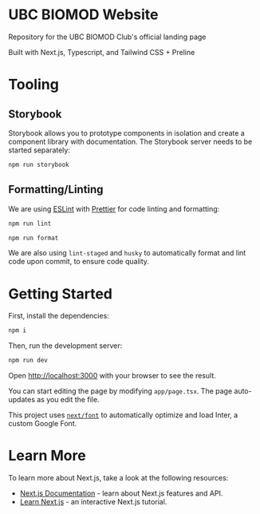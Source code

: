 # UBC BIOMOD Website
Repository for the UBC BIOMOD Club's official landing page

Built with Next.js, Typescript, and Tailwind CSS + Preline

# Tooling

## Storybook
Storybook allows you to prototype components in isolation and create a component library with documentation. The Storybook server needs to be started separately:

```bash
npm run storybook
```

## Formatting/Linting
We are using [ESLint](https://eslint.org/) with [Prettier](https://prettier.io/) for code linting and formatting:

```bash
npm run lint

npm run format
```

We are also using `lint-staged` and `husky` to automatically format and lint code upon commit, to ensure code quality.

# Getting Started
First, install the dependencies:
```bash
npm i
```

Then, run the development server:

```bash
npm run dev
```

Open [http://localhost:3000](http://localhost:3000) with your browser to see the result.

You can start editing the page by modifying `app/page.tsx`. The page auto-updates as you edit the file.

This project uses [`next/font`](https://nextjs.org/docs/basic-features/font-optimization) to automatically optimize and load Inter, a custom Google Font.

# Learn More

To learn more about Next.js, take a look at the following resources:

- [Next.js Documentation](https://nextjs.org/docs) - learn about Next.js features and API.
- [Learn Next.js](https://nextjs.org/learn) - an interactive Next.js tutorial.